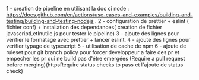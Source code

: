 1 - creation de pipeline en utilisant la doc ci node : https://docs.github.com/en/actions/use-cases-and-examples/building-and-testing/building-and-testing-nodejs .
2 - configuration de prettier + eslint ( fichier conf) + installation des dependances( creation de fichier javascriptLetInutile.js pour tester le pipeline)
3 - ajoute des lignes pour verifier le formatage avec prettier + lancer eslint.
4 - ajoute des lignes pour verifier typage de typescript
5 - utilisation de cache de npm
6 - ajoute de ruleset pour git branch policy pour forcer developpeur a faire des pr et empecher les pr qui ne build pas d'étre emergées (Require a pull request before merging)(httpsRequire status checks to pass et l'ajoute de status check)
